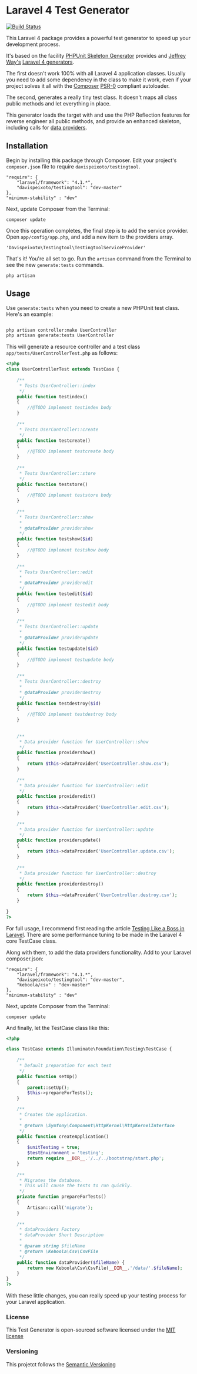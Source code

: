 Laravel 4 Test Generator
========================

[![Build Status](https://travis-ci.org/davispeixoto/Laravel-4-Test-Generator.svg?branch=master)](https://travis-ci.org/davispeixoto/Laravel-4-Test-Generator)

This Laravel 4 package provides a powerful test generator to speed up your development process.

It's based on the facility [PHPUnit Skeleton Generator](http://phpunit.de/manual/current/en/skeleton-generator.html) provides and [Jeffrey Way's](http://jeffrey-way.com/) [Laravel 4 generators](https://github.com/JeffreyWay/Laravel-4-Generators).

The first doesn't work 100% with all Laravel 4 application classes. Usually you need to add some dependency in the class to make it work, even if your project solves it all with the [Composer](https://getcomposer.org/) [PSR-0](https://github.com/php-fig/fig-standards/blob/master/accepted/PSR-0.md) compliant autoloader.

The second, generates a really tiny test class. It doesn't maps all class public methods and let everything in place.

This generator loads the target with and use the PHP Reflection features for reverse engineer all public methods, and provide an enhanced skeleton, including calls for [data providers](http://phpunit.de/manual/current/en/writing-tests-for-phpunit.html#writing-tests-for-phpunit.data-providers).

Installation
------------

Begin by installing this package through Composer. Edit your project's `composer.json` file to require `davispeixoto/testingtool`.

	"require": {
		"laravel/framework": "4.1.*",
		"davispeixoto/testingtool": "dev-master"
	},
	"minimum-stability" : "dev"

Next, update Composer from the Terminal:

    composer update

Once this operation completes, the final step is to add the service provider. Open `app/config/app.php`, and add a new item to the providers array.

    'Davispeixoto\Testingtool\TestingtoolServiceProvider'

That's it! You're all set to go. Run the `artisan` command from the Terminal to see the new `generate:tests` commands.

    php artisan

Usage
-----

Use `generate:tests` when you need to create a new PHPUnit test class.
Here's an example:

```bash

php artisan controller:make UserController
php artisan generate:tests UserController
```

This will generate a resource controller and a test class `app/tests/UserControllerTest.php` as follows:

```php
<?php
class UserControllerTest extends TestCase {
	
	/**
	 * Tests UserController::index
	 */
	public function testindex()
	{
		//@TODO implement testindex body
	}
	
	/**
	 * Tests UserController::create
	 */
	public function testcreate()
	{
		//@TODO implement testcreate body
	}
	
	/**
	 * Tests UserController::store
	 */
	public function teststore()
	{
		//@TODO implement teststore body
	}
	
	/**
	 * Tests UserController::show
	 *
	 * @dataProvider providershow
	 */
	public function testshow($id)
	{
		//@TODO implement testshow body
	}
	
	/**
	 * Tests UserController::edit
	 *
	 * @dataProvider provideredit
	 */
	public function testedit($id)
	{
		//@TODO implement testedit body
	}
	
	/**
	 * Tests UserController::update
	 *
	 * @dataProvider providerupdate
	 */
	public function testupdate($id)
	{
		//@TODO implement testupdate body
	}
	
	/**
	 * Tests UserController::destroy
	 *
	 * @dataProvider providerdestroy
	 */
	public function testdestroy($id)
	{
		//@TODO implement testdestroy body
	}
	
	
	/**
	 * Data provider function for UserController::show
	 */
	public function providershow()
	{
		return $this->dataProvider('UserController.show.csv');
	}
	
	/**
	 * Data provider function for UserController::edit
	 */
	public function provideredit()
	{
		return $this->dataProvider('UserController.edit.csv');
	}
	
	/**
	 * Data provider function for UserController::update
	 */
	public function providerupdate()
	{
		return $this->dataProvider('UserController.update.csv');
	}
	
	/**
	 * Data provider function for UserController::destroy
	 */
	public function providerdestroy()
	{
		return $this->dataProvider('UserController.destroy.csv');
	}
	
}
?>
```

For full usage, I recommend first reading the article [Testing Like a Boss in Laravel](http://code.tutsplus.com/tutorials/testing-like-a-boss-in-laravel-models--net-30087). There are some performance tuning to be made in the Laravel 4 core TestCase class.

Along with them, to add the data providers functionality. Add to your Laravel composer.json:

	"require": {
		"laravel/framework": "4.1.*",
		"davispeixoto/testingtool": "dev-master",
		"keboola/csv" : "dev-master"
	},
	"minimum-stability" : "dev"
	
Next, update Composer from the Terminal:

    composer update
	
And finally, let the TestCase class like this:

```php
<?php

class TestCase extends Illuminate\Foundation\Testing\TestCase {
	
	/**
	 * Default preparation for each test
	 */
	public function setUp()
	{
		parent::setUp();
		$this->prepareForTests();
	}

	/**
	 * Creates the application.
	 *
	 * @return \Symfony\Component\HttpKernel\HttpKernelInterface
	 */
	public function createApplication()
	{
		$unitTesting = true;
		$testEnvironment = 'testing';
		return require __DIR__.'/../../bootstrap/start.php';
	}
	
	/**
	 * Migrates the database.
	 * This will cause the tests to run quickly.
	 */
	private function prepareForTests()
	{
		Artisan::call('migrate');
	}
	
	/**
	 * dataProviders Factory
	 * dataProvider Short Description
	 *
	 * @param string $fileName
	 * @return \Keboola\Csv\CsvFile
	 */
	public function dataProvider($fileName) {
		return new Keboola\Csv\CsvFile(__DIR__.'/data/'.$fileName);
	}
}
?>
```

With these little changes, you can really speed up your testing process for your Laravel application.

### License

This Test Generator is open-sourced software licensed under the [MIT license](http://opensource.org/licenses/MIT)

### Versioning

This projetct follows the [Semantic Versioning](http://semver.org/)
